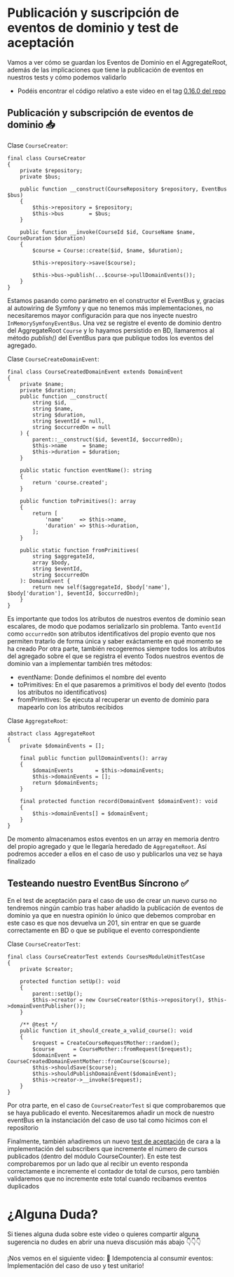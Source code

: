 Publicación y suscripción de eventos de dominio y test de aceptación
====================================================================

Vamos a ver cómo se guardan los Eventos de Dominio en el AggregateRoot, además de las implicaciones que tiene la publicación de eventos en nuestros tests y cómo podemos validarlo

*   Podéis encontrar el código relativo a este video en el tag [0.16.0 del repo](https://github.com/CodelyTV/php-ddd-skeleton/tree/0.16.0)

Publicación y subscripción de eventos de dominio 📥
---------------------------------------------------

Clase `CourseCreator`:

    final class CourseCreator
    {
        private $repository;
        private $bus;
    
        public function __construct(CourseRepository $repository, EventBus $bus)
        {
            $this->repository = $repository;
            $this->bus        = $bus;
        }
        
        public function __invoke(CourseId $id, CourseName $name, CourseDuration $duration)
        {
            $course = Course::create($id, $name, $duration);
        
            $this->repository->save($course);
            
            $this->bus->publish(...$course->pullDomainEvents());
        }
    }


Estamos pasando como parámetro en el constructor el EventBus y, gracias al autowiring de Symfony y que no tenemos más implementaciones, no necesitaremos mayor configuración para que nos inyecte nuestro `InMemorySymfonyEventBus`. Una vez se registre el evento de dominio dentro del AggregateRoot `Course` y lo hayamos persistido en BD, llamaremos al método _publish()_ del EventBus para que publique todos los eventos del agregado.

Clase `CourseCreateDomainEvent`:

    final class CourseCreatedDomainEvent extends DomainEvent
    {
        private $name;
        private $duration;
        public function __construct(
            string $id,
            string $name,
            string $duration,
            string $eventId = null,
            string $occurredOn = null
        ) {
            parent::__construct($id, $eventId, $occurredOn);
            $this->name     = $name;
            $this->duration = $duration;
        }
    
        public static function eventName(): string
        {
            return 'course.created';
        }
    
        public function toPrimitives(): array
        {
            return [
                'name'     => $this->name,
                'duration' => $this->duration,
            ];
        }
    
        public static function fromPrimitives(
            string $aggregateId,
            array $body,
            string $eventId,
            string $occurredOn
        ): DomainEvent {
            return new self($aggregateId, $body['name'], $body['duration'], $eventId, $occurredOn);
        }
    }


Es importante que todos los atributos de nuestros eventos de dominio sean escalares, de modo que podamos serializarlo sin problema. Tanto `eventId` como `occurredOn` son atributos identificativos del propio evento que nos permiten tratarlo de forma única y saber exáctamente en qué momento se ha creado Por otra parte, también recogeremos siempre todos los atributos del agregado sobre el que se registra el evento Todos nuestros eventos de dominio van a implementar también tres métodos:

*   eventName: Donde definimos el nombre del evento
*   toPrimitives: En el que pasaremos a primitivos el body del evento (todos los atributos no identificativos)
*   fromPrimitives: Se ejecuta al recuperar un evento de dominio para mapearlo con los atributos recibidos

Clase `AggregateRoot`:

    abstract class AggregateRoot
    {
        private $domainEvents = [];
        
        final public function pullDomainEvents(): array
        {
            $domainEvents       = $this->domainEvents;
            $this->domainEvents = [];
            return $domainEvents;
        }
    
        final protected function record(DomainEvent $domainEvent): void
        {
            $this->domainEvents[] = $domainEvent;
        }
    }


De momento almacenamos estos eventos en un array en memoria dentro del propio agregado y que le llegaría heredado de `AggregateRoot`. Así podremos acceder a ellos en el caso de uso y publicarlos una vez se haya finalizado

Testeando nuestro EventBus Síncrono ✅
-------------------------------------

En el test de aceptación para el caso de uso de crear un nuevo curso no tendremos ningún cambio tras haber añadido la publicación de eventos de dominio ya que en nuestra opinión lo único que debemos comprobar en este caso es que nos devuelva un 201, sin entrar en que se guarde correctamente en BD o que se publique el evento correspondiente

Clase `CourseCreatorTest`:

    final class CourseCreatorTest extends CoursesModuleUnitTestCase
    {
        private $creator;
    
        protected function setUp(): void
        {
            parent::setUp();
            $this->creator = new CourseCreator($this->repository(), $this->domainEventPublisher());
        }
    
        /** @test */
        public function it_should_create_a_valid_course(): void
        {
            $request = CreateCourseRequestMother::random();
            $course      = CourseMother::fromRequest($request);
            $domainEvent = CourseCreatedDomainEventMother::fromCourse($course);
            $this->shouldSave($course);
            $this->shouldPublishDomainEvent($domainEvent);
            $this->creator->__invoke($request);
        }
    }


Por otra parte, en el caso de `CourseCreatorTest` si que comprobaremos que se haya publicado el evento. Necesitaremos añadir un mock de nuestro eventBus en la instanciación del caso de uso tal como hicimos con el repositorio

Finalmente, también añadiremos un nuevo [test de aceptación](https://github.com/CodelyTV/php-ddd-skeleton/blob/0.18.0/tests/apps/mooc/backend/features/courses_counter/courses_counter_get.feature) de cara a la implementación del subscribers que incremente el número de cursos publicados (dentro del módulo CourseCounter). En este test comprobaremos por un lado que al recibir un evento responda correctamente e incremente el contador de total de cursos, pero también validaremos que no incremente este total cuando recibamos eventos duplicados

¿Alguna Duda?
=============

Si tienes alguna duda sobre este video o quieres compartir alguna sugerencia no dudes en abrir una nueva discusión más abajo 👇👇👇

¡Nos vemos en el siguiente video: 🤟 Idempotencia al consumir eventos: Implementación del caso de uso y test unitario!